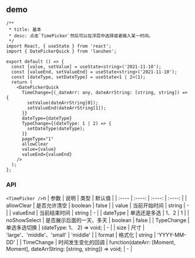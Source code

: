 ## demo

```tsx
/**
 * title: 基本
 * desc: 点击`TimePicker`然后可以在浮层中选择或者输入某一时间。
 */
import React, { useState } from 'react';
import { DatePickerQuick } from 'lanshen';

export default () => {
  const [value, setValue] = useState<string>('2021-11-10');
  const [valueEnd, setValueEnd] = useState<string>('2021-11-10');
  const [dateType, setDateType] = useState<1 | 2>(1);
  return (
    <DatePickerQuick
      TimeChange={(_dateArr: any, dateArrString: [string, string]) => {
        setValue(dateArrString[0]);
        setValueEnd(dateArrString[1]);
      }}
      dateType={dateType}
      TypeChange={(dateType: 1 | 2) => {
        setDateType(dateType);
      }}
      pageType="1"
      allowClear
      value={value}
      valueEnd={valueEnd}
    />
  );
};
```

### API

`<TimePicker />`n
| 参数 | 说明 | 类型 | 默认值 |
| :---- | :----: | :----: | :----: |
| allowClear | 是否允许清空 | boolean | false |
| value | 当前开始时间 | string | - |
| valueEnd | 当前结束时间 | string | - |
| dateType | 单选还是多选 | 1、2 | 1 |
| noShowSelect | 是否展示后面的一天、多天 | boolean | false |
| TypeChange | 单选多选切换 | (dateType: 1、 2) => void; | - |
| size | 尺寸 | 'large'、'middle'、'small' | 'middle' |
| format | 格式化 | string | 'YYYY-MM-DD' |
| TimeChange | 时间发生变化的回调 | function(dateArr: [Moment, Moment], dateArrString: [string, string]) => void; | - |
